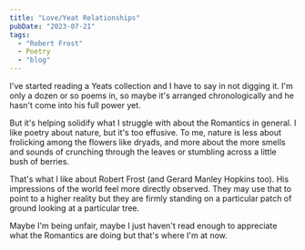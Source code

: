 ```yaml
---
title: "Love/Yeat Relationships"
pubDate: "2023-07-21"
tags: 
  - "Robert Frost"
  - Poetry
  - "blog"
---
```


I've started reading a Yeats collection and I have to say in not digging it. I'm only a dozen or so poems in, so maybe it's arranged chronologically and he hasn't come into his full power yet.

But it's helping solidify what I struggle with about the Romantics in general. I like poetry about nature, but it's too effusive. To me, nature is less about frolicking among the flowers like dryads, and more about the more smells and sounds of crunching through the leaves or stumbling across a little bush of berries.

That's what I like about Robert Frost (and Gerard Manley Hopkins too). His impressions of the world feel more directly observed. They may use that to point to a higher reality but they are firmly standing on a particular patch of ground looking at a particular tree.

Maybe I'm being unfair, maybe I just haven't read enough to appreciate what the Romantics are doing but that's where I'm at now.
